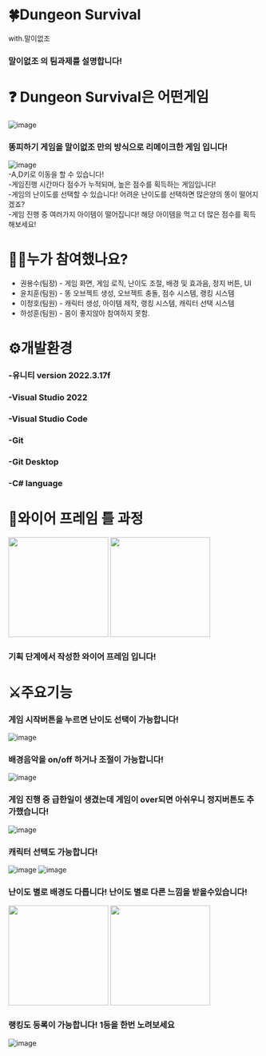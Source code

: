 # 🍀Dungeon Survival
with.말이없조

### 말이없조 의 팀과제를 설명합니다!

# ❓ Dungeon Survival은 어떤게임
![image](https://github.com/Kwonyougsu/Avoid-Poop-Project/assets/167047369/16aefc4d-e229-4ef1-ae08-f6fa95f40c8f)
### 똥피하기 게임을 말이없조 만의 방식으로 리메이크한 게임 입니다! 
![image](https://github.com/Kwonyougsu/Avoid-Poop-Project/assets/167047369/47710b28-38fa-43ff-8675-4706b661f1ec)<br>
-A,D키로 이동을 할 수 있습니다! <br>
-게임진행 시간마다 점수가 누적되며, 높은 점수를 획득하는 게임입니다!<br>
-게임의 난이도를 선택할 수 있습니다! 어려운 난이도를 선택하면 많은양의 똥이 떨어지겠죠?<br>
-게임 진행 중 여러가지 아이템이 떨어집니다! 해당 아이템을 먹고 더 많은 점수를 획득해보세요!<br>

# 👨‍💼누가 참여했나요?

- 권용수(팀장) - 게임 화면, 게임 로직, 난이도 조절, 배경 및 효과음, 정지 버튼, UI<br>
- 윤치훈(팀원) - 똥 오브젝트 생성, 오브젝트 충돌, 점수 시스템, 랭킹 시스템<br>
- 이정호(팀원) - 캐릭터 생성, 아이템 제작, 랭킹 시스템, 캐릭터 선택 시스템<br>
- 하성훈(팀원) - 몸이 좋지않아 참여하지 못함.<br>

# ⚙️개발환경
### -유니티 version 2022.3.17f
### -Visual Studio 2022
### -Visual Studio Code
### -Git
### -Git Desktop
### -C# language

# 🔧와이어 프레임 틀 과정
<img src="https://github.com/Kwonyougsu/Avoid-Poop-Project/assets/167047369/15507f16-7a36-4cf5-a12e-b35125d609d8" width="200" height="200"/>
<img src="https://github.com/Kwonyougsu/Avoid-Poop-Project/assets/167047369/97d4ffa8-eed3-482b-aa8b-603dda5087b2" width="200" height="200"/>

### 기획 단계에서 작성한 와이어 프레임 입니다!


# ⚔️주요기능
### 게임 시작버튼을 누르면 난이도 선택이 가능합니다!
![image](https://github.com/Kwonyougsu/Avoid-Poop-Project/assets/167047369/618767ae-4a68-427d-b2b0-9e3566ec80fa)
### 배경음악을 on/off 하거나 조절이 가능합니다!
![image](https://github.com/Kwonyougsu/Avoid-Poop-Project/assets/167047369/a9839fa0-3791-44e4-8f70-0bd0edd388fa)
### 게임 진행 중 급한일이 생겼는데 게임이 over되면 아쉬우니 정지버튼도 추가했습니다!
![image](https://github.com/Kwonyougsu/Avoid-Poop-Project/assets/167047369/d2059f5c-4081-40f5-8ffa-e1f9bc8c88cf)
### 캐릭터 선택도 가능합니다!
![image](https://github.com/Kwonyougsu/Avoid-Poop-Project/assets/167047369/82fcc004-d834-49ba-8248-77200080215d) ![image](https://github.com/Kwonyougsu/Avoid-Poop-Project/assets/167047369/cdd8e478-c8c2-49f7-98a1-02bb96aa743f)
### 난이도 별로 배경도 다릅니다! 난이도 별로 다른 느낌을 받을수있습니다!
<img src="https://github.com/Kwonyougsu/Avoid-Poop-Project/assets/167047369/61961188-a513-4e58-ae65-0c91cb225b26" width="200" height="200"/> <img src="https://github.com/Kwonyougsu/Avoid-Poop-Project/assets/167047369/604beb35-010f-4702-9ae7-5dd66db0c186" width="200" height="200"/>
### 랭킹도 등록이 가능합니다! 1등을 한번 노려보세요
![image](https://github.com/Kwonyougsu/Avoid-Poop-Project/assets/167047369/750e87a7-be42-4fd7-8022-91d1484f5cdc)







